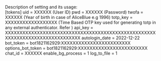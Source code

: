 Description of setting and its usage:<br>
[tokens]
uid = XXXXXX    (User ID)
pwd = XXXXXX    (Password)
twofa = XXXXXX   (Year of birth in case of AliceBlue e.g 1996)
totp_key = XXXXXXXXXXXXXXXXXX    (Time Based OTP key used for generating totp in any external authenticator. Refer <a href="https://support.zerodha.com/category/your-zerodha-account/login-credentials/login-credentials-of-trading-platforms/articles/time-based-otp-setup"> </a> )
api_key = XXXXXXXXXXXXXXXXXXXXXXXXXXXXXXXXXXXXXXXXXXXXXXXXXXXXXXXXXXXXXXXXXXXXXXXXXXXXXX
autologin_date = 2022-12-22
bot_token = bot1821162929:XXXXXXXXXXXXXXXXXXXXXXXX
options_bot_token = bot1821162929:XXXXXXXXXXXXXXXXXXXXXXXX
chat_id = XXXXXX
enable_bg_process = 1
log_to_file = 1
